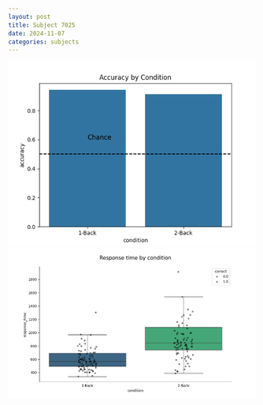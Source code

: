 ```yaml
---
layout: post
title: Subject 7025
date: 2024-11-07
categories: subjects
---
```


![](data/7025/run-1/7025_ATS_acc.png)
![](data/7025/run-1/7025_ATS_rt.png)
